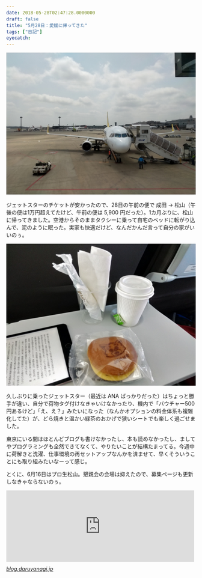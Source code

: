 ```yaml
---
date: 2018-05-28T02:47:28.0000000
draft: false
title: "5月28日：愛媛に帰ってきた"
tags: ["日記"]
eyecatch: 
---
```

<p><span itemscope itemtype="http://schema.org/Photograph"><img src="20180527102807.jpg" alt="f:id:daruyanagi:20180527102807j:plain" title="f:id:daruyanagi:20180527102807j:plain" class="hatena-fotolife" itemprop="image"></span></p><p>ジェットスターのチケットが安かったので、28日の午前の便で 成田 → 松山（午後の便は1万円超えてたけど、午前の便は 5,900 円だった）。1カ月ぶりに、松山に帰ってきました。空港からそのままタクシーに乗って自宅のベッドに転がり込んで、泥のように眠った。実家も快適だけど、なんだかんだ言って自分の家がいいのぅ。</p><p><span itemscope itemtype="http://schema.org/Photograph"><img src="20180527112039.jpg" alt="f:id:daruyanagi:20180527112039j:plain" title="f:id:daruyanagi:20180527112039j:plain" class="hatena-fotolife" itemprop="image"></span></p><p>久しぶりに乗ったジェットスター（最近は ANA ばっかりだった）はちょっと勝手が違い、自分で荷物タグ付けなきゃいけなかったり、機内で「バウチャー500円あるけど」「え、え？」みたいになった（なんかオプションの料金体系も複雑化してた）が、どら焼きと温かい緑茶のおかげで狭いシートでも楽しく過ごせました。</p><p>東京にいる間はほとんどブログも書けなかったし、本も読めなかったし、ましてやプログラミングも全然できてなくて、やりたいことが結構たまってる。今週中に荷解きと洗濯、仕事環境の再セットアップなんかを済ませて、早くそういうことにも取り組みたいなーって感じ。</p><p>とくに、6月16日はプロ生松山。懇親会の会場は抑えたので、募集ページも更新しなきゃならないのぅ。</p><p><iframe src="https://hatenablog-parts.com/embed?url=http%3A%2F%2Fblog.daruyanagi.jp%2Fentry%2F2018%2F04%2F16%2F194106" title="告知：今年もやります！　2018/06/16 プログラミング生放送勉強会＠サイボウズ株式会社 松山オフィス - だるろぐ" class="embed-card embed-blogcard" scrolling="no" frameborder="0" style="display: block; width: 100%; height: 190px; max-width: 500px; margin: 10px 0px;"></iframe><cite class="hatena-citation"><a href="http://blog.daruyanagi.jp/entry/2018/04/16/194106">blog.daruyanagi.jp</a></cite></p>
